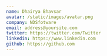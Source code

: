 ```yaml
---
name: Dhairya Bhavsar
avatar: /static/images/avatar.png
company: NDSfotware
email: address@yoursite.com
twitter: https://twitter.com/Twitter
linkedin: https://www.linkedin.com
github: https://github.com
---
```

